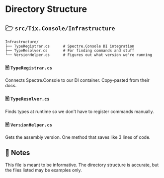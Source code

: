 # Directory Structure

## 🗁 `src/Tix.Console/Infrastructure`

```
Infrastructure/
├── TypeRegistrar.cs      # Spectre.Console DI integration
├── TypeResolver.cs       # For finding commands and stuff
└── VersionHelper.cs      # Figures out what version we're running
```

### 🖹 `TypeRegistrar.cs`

Connects Spectre.Console to our DI container. Copy-pasted from their docs.

### 🖹 `TypeResolver.cs`

Finds types at runtime so we don't have to register commands manually.

### 🖹 `VersionHelper.cs`

Gets the assembly version. One method that saves like 3 lines of code.

## 📝 Notes 

This file is meant to be informative. The directory structure is accurate, but the files listed may be examples only.